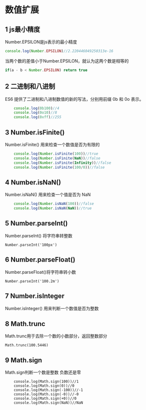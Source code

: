 # 数值扩展

## 1 js最小精度

Number.EPSILON是js表示的最小精度

```js
console.log(Number.EPSILON)//2.220446049250313e-16
```

当两个数的差值小于Number.EPSILON，就认为这两个数是相等的

```js
if(a - b < Number.EPSILON) return true
```

## 2 二进制和八进制

ES6 提供了二进制和八进制数值的新的写法，分别用前缀 0b 和 0o 表示。

```js
    console.log(0b100)//4
    console.log(0o10)//8
    console.log(0xff)//255
```

## 3 Number.isFinite() 

Number.isFinite() 用来检查一个数值是否为有限的

```js
    console.log(Number.isFinite(100))//true
    console.log(Number.isFinite(NaN))//false
    console.log(Number.isFinite(Infinity))//false
    console.log(Number.isFinite(100/0))//false
```

## 4 Number.isNaN()

Number.isNaN() 用来检查一个值是否为 NaN

```js
    console.log(Number.isNaN(100))//false
    console.log(Number.isNaN(NaN))//true
```

## 5 Number.parseInt() 

Number.parseInt() 将字符串转整数

```
Number.parseInt('100px') 
```

## 6 Number.parseFloat()

Number.parseFloat()将字符串转小数

```
Number.parseInt('100.2m') 
```

## 7 Number.isInteger

Number.isInteger() 用来判断一个数值是否为整数

## 8 Math.trunc

Math.trunc用于去除一个数的小数部分，返回整数部分

```
Math.trunc(100.5446)
```

## 9 Math.sign

Math.sign判断一个数是整数 负数还是零

```
    console.log(Math.sign(100))//1
    console.log(Math.sign(0))//0
    console.log(Math.sign(-100))//-1
    console.log(Math.sign(-0))//-0
    console.log(Math.sign(+0))//0
    console.log(Math.sign(NaN))//NaN
```

